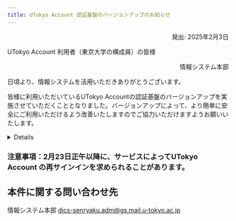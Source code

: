 ```yaml
---
title: UTokyo Account 認証基盤のバージョンアップのお知らせ　
---
```

<div style="text-align: right;">
  発出: 2025年2月3日
</div>

UTokyo Account 利用者（東京大学の構成員）の皆様

<div style="text-align: right;">情報システム本部</div>

日頃より、情報システムを活用いただきありがとうございます。 

皆様に利用いただいているUTokyo Accountの認証基盤のバージョンアップを実施させていただくこととなりました。バージョンアップによって、より簡単に安全にご利用いただけるよう改善いたしますのでご協力いただけますようお願いいたします。 

<details>
- 作業の日時：2025年2月22日（土）午前9時から2月23日（日）正午 
- 作業の影響：UTokyo Accountでのサービスへのサインインには影響ありません。（通常通り利用できます。） 
-- ただし、以下の機能が停止します。 
-- アカウント利用者：パスワード変更、多要素認証利用申請ができなくなります。 
-- 部局アカウント管理者：パスワード通知書の発行を含め管理機能は利用できません。 
- 主な改善点：UTokyo Accountのサインイン画面を統一し利用しやすくします。 
![](./image1.png){:.center}
-- 今後はすべて赤門を背景としたサインイン画面になり、安田講堂を背景とした画面は現れなくなります。 
</details>

### 注意事項：2月23日正午以降に、サービスによってUTokyo Account の再サインインを求められることがあります。 

## 本件に関する問い合わせ先
情報システム本部 dics-senryaku.adm@gs.mail.u-tokyo.ac.jp  

